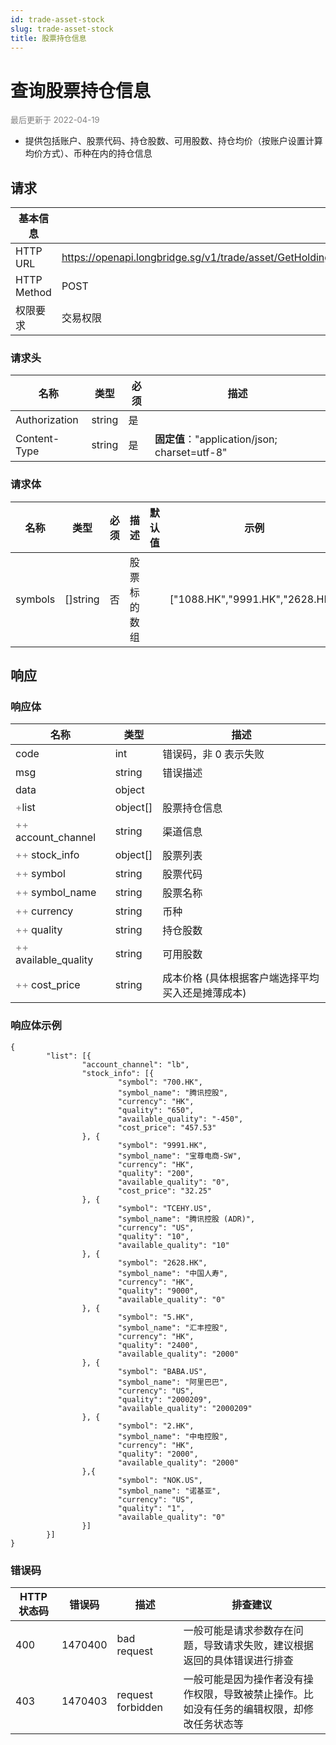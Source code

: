 ```yaml
---
id: trade-asset-stock
slug: trade-asset-stock
title: 股票持仓信息
---
```


#  查询股票持仓信息


<font color='gray' size='2'>最后更新于 2022-04-19</font>

- 提供包括账户、股票代码、持仓股数、可用股数、持仓均价（按账户设置计算均价方式）、币种在内的持仓信息

## 请求

| 基本信息        |                                              |
|-------------|----------------------------------------------|
| HTTP URL    | https://openapi.longbridge.sg/v1/trade/asset/GetHoldingStocksList |
| HTTP Method | POST                                         |
| 权限要求        | 交易权限                                         |

### 请求头

| 名称            | 类型     | 必须  | 描述                                        |
|---------------|--------|-----|-------------------------------------------|
| Authorization | string | 是   |                                           |
| Content-Type  | string | 是   | **固定值**："application/json; charset=utf-8" |

### 请求体

| 名称              | 类型     | 必须  | 描述                                                   | 默认值 | 示例      |
|-----------------|--------|-----|------------------------------------------------------|-----|---------|
| symbols          | []string | 否   | 股票标的数组                                                 |     | ["1088.HK","9991.HK","2628.HK"] |

## 响应

### 响应体

| 名称                                      | 类型       | 描述           |
|-----------------------------------------|----------|--------------|
| code                                    | int      | 错误码，非 0 表示失败 |
| msg                                     | string   | 错误描述         |
| data                                    | object   |              |
| <font color="grey">+</font>list      | object[]      | 股票持仓信息     |
| <font color="grey">++</font> account_channel       | string |      渠道信息        |
| <font color="grey">++</font> stock_info          | object[]      |  股票列表            |
| <font color="grey">++</font> symbol | string       | 股票代码             |
| <font color="grey">++</font> symbol_name | string       |  股票名称            |
| <font color="grey">++</font> currency | string       |  币种            |
| <font color="grey">++</font> quality | string       |    持仓股数          |
| <font color="grey">++</font> available_quality | string       |   可用股数           |
| <font color="grey">++</font> cost_price | string       |   成本价格 (具体根据客户端选择平均买入还是摊薄成本)           |




### 响应体示例

```
{
        "list": [{
                "account_channel": "lb",
                "stock_info": [{
                        "symbol": "700.HK",
                        "symbol_name": "腾讯控股",
                        "currency": "HK",
                        "quality": "650",
                        "available_quality": "-450",
                        "cost_price": "457.53"
                }, {
                        "symbol": "9991.HK",
                        "symbol_name": "宝尊电商-SW",
                        "currency": "HK",
                        "quality": "200",
                        "available_quality": "0",
                        "cost_price": "32.25"
                }, {
                        "symbol": "TCEHY.US",
                        "symbol_name": "腾讯控股 (ADR)",
                        "currency": "US",
                        "quality": "10",
                        "available_quality": "10"
                }, {
                        "symbol": "2628.HK",
                        "symbol_name": "中国人寿",
                        "currency": "HK",
                        "quality": "9000",
                        "available_quality": "0"
                }, {
                        "symbol": "5.HK",
                        "symbol_name": "汇丰控股",
                        "currency": "HK",
                        "quality": "2400",
                        "available_quality": "2000"
                }, {
                        "symbol": "BABA.US",
                        "symbol_name": "阿里巴巴",
                        "currency": "US",
                        "quality": "2000209",
                        "available_quality": "2000209"
                }, {
                        "symbol": "2.HK",
                        "symbol_name": "中电控股",
                        "currency": "HK",
                        "quality": "2000",
                        "available_quality": "2000"
                },{
                        "symbol": "NOK.US",
                        "symbol_name": "诺基亚",
                        "currency": "US",
                        "quality": "1",
                        "available_quality": "0"
                }]
        }]
}
```

### 错误码

| HTTP 状态码 | 错误码     | 描述                | 排查建议                                          |
|---------|---------|-------------------|-----------------------------------------------|
| 400     | 1470400 | bad request       | 一般可能是请求参数存在问题，导致请求失败，建议根据返回的具体错误进行排查          |
| 403     | 1470403 | request forbidden | 一般可能是因为操作者没有操作权限，导致被禁止操作。比如没有任务的编辑权限，却修改任务状态等 |
